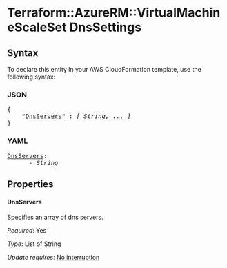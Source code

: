 # Terraform::AzureRM::VirtualMachineScaleSet DnsSettings

## Syntax

To declare this entity in your AWS CloudFormation template, use the following syntax:

### JSON

<pre>
{
    "<a href="#dnsservers" title="DnsServers">DnsServers</a>" : <i>[ String, ... ]</i>
}
</pre>

### YAML

<pre>
<a href="#dnsservers" title="DnsServers">DnsServers</a>: <i>
      - String</i>
</pre>

## Properties

#### DnsServers

Specifies an array of dns servers.

_Required_: Yes

_Type_: List of String

_Update requires_: [No interruption](https://docs.aws.amazon.com/AWSCloudFormation/latest/UserGuide/using-cfn-updating-stacks-update-behaviors.html#update-no-interrupt)

